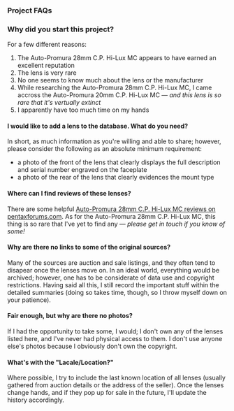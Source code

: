 <h3>Project FAQs</h3>

<h3>Why did you start this project?</h3>

For a few different reasons:

1. The Auto-Promura 28mm C.P. Hi-Lux MC appears to have earned an excellent reputation
2. The lens is very rare
3. No one seems to know much about the lens or the manufacturer
4. While researching the Auto-Promura 28mm C.P. Hi-Lux MC, I came accross the Auto-Promura 20mm C.P. Hi-Lux MC — _and this lens is so rare that it's vertually extinct_
5. I apparently have too much time on my hands

<h4>I would like to add a lens to the database. What do you need?</h4>

In short, as much information as you're willing and able to share; however, please consider the following as an absolute minimum requirement:

- a photo of the front of the lens that clearly displays the full description and serial number engraved on the faceplate
- a photo of the rear of the lens that clearly evidences the mount type

<h4>Where can I find reviews of these lenses?</h4>

There are some helpful [Auto-Promura 28mm C.P. Hi-Lux MC reviews on pentaxforums.com](https://www.pentaxforums.com/userreviews/auto-promura-28mm-2-8-c-p-hi-lux-mc.html). As for the Auto-Promura 28mm C.P. Hi-Lux MC, this thing is so rare that I've yet to find any — _please get in touch if you know of some!_

<h4>Why are there no links to some of the original sources?</h4>

Many of the sources are auction and sale listings, and they often tend to disapear once the lenses move on. In an ideal world, everything would be archived; however, one has to be considerate of data use and copyright restrictions. Having said all this, I still record the important stuff within the detailed summaries (doing so takes time, though, so I throw myself down on your patience).

<h4>Fair enough, but why are there no photos?</h4>

If I had the opportunity to take some, I would; I don't own any of the lenses listed here, and I've never had physical access to them. I don't use anyone else's photos because I obviously don't own the copyright.

<h4>What's with the "Lacale/Location?"</h4>

Where possible, I try to include the last known location of all lenses (usually gathered from auction details or the address of the seller). Once the lenses change hands, and if they pop up for sale in the future, I'll update the history accordingly.
